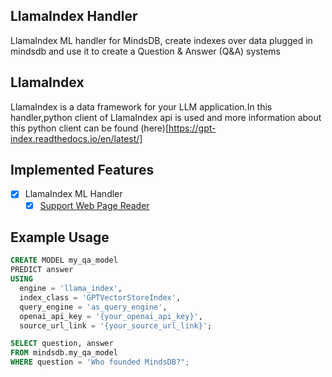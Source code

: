 ## LlamaIndex Handler
LlamaIndex ML handler for MindsDB, create indexes over data plugged in mindsdb and use it to create a Question & Answer (Q&A) systems

## LlamaIndex
LlamaIndex is a data framework for your LLM application.In this handler,python client of LlamaIndex api is used and more information about this python client can be found (here)[https://gpt-index.readthedocs.io/en/latest/]

## Implemented Features
- [x] LlamaIndex ML Handler
  - [x] [Support Web Page Reader](https://gpt-index.readthedocs.io/en/latest/examples/data_connectors/WebPageDemo.html)

## Example Usage
~~~sql
CREATE MODEL my_qa_model
PREDICT answer
USING 
  engine = 'llama_index', 
  index_class = 'GPTVectorStoreIndex',
  query_engine = 'as_query_engine', 
  openai_api_key = '{your_openai_api_key}',
  source_url_link = '{your_source_url_link}';
~~~~

~~~sql
SELECT question, answer
FROM mindsdb.my_qa_model
WHERE question = 'Who founded MindsDB?";
~~~~
